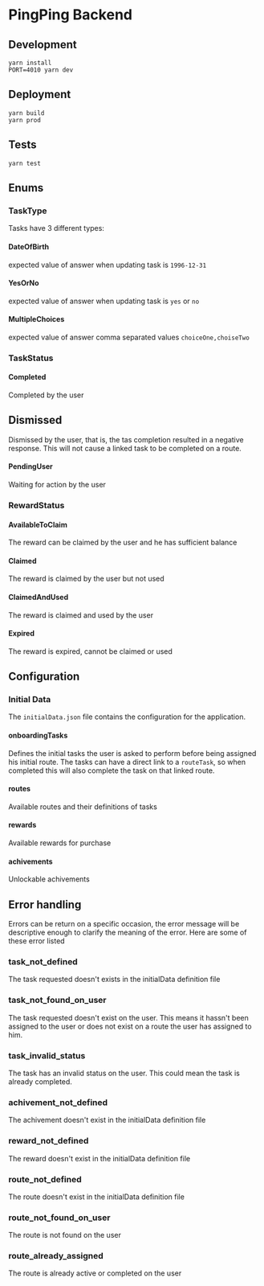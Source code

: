 # PingPing Backend

## Development
```
yarn install
PORT=4010 yarn dev
```

## Deployment
```
yarn build
yarn prod
```

## Tests
```
yarn test
```

## Enums
### TaskType
Tasks have 3 different types:
#### DateOfBirth
expected value of answer when updating task is `1996-12-31`

#### YesOrNo
expected value of answer when updating task is `yes` or `no`

#### MultipleChoices
expected value of answer comma separated values `choiceOne,choiseTwo`

### TaskStatus
#### Completed
Completed by the user

## Dismissed
Dismissed by the user, that is, the tas completion resulted in a negative response. This will not cause a linked task to be completed on a route.

#### PendingUser
Waiting for action by the user

### RewardStatus
#### AvailableToClaim
The reward can be claimed by the user and he has sufficient balance

#### Claimed
The reward is claimed by the user but not used

#### ClaimedAndUsed
The reward is claimed and used by the user

#### Expired
The reward is expired, cannot be claimed or used

## Configuration

### Initial Data
The `initialData.json` file contains the configuration for the application.

#### onboardingTasks
Defines the initial tasks the user is asked to perform before being assigned his initial route. The tasks can have a direct link to a `routeTask`, so when completed this will also complete the task on that linked route.

#### routes
Available routes and their definitions of tasks

#### rewards
Available rewards for purchase

#### achivements
Unlockable achivements

## Error handling
Errors can be return on a specific occasion, the error message will be descriptive enough to clarify the meaning of the error. Here are some of these error listed

### task_not_defined
The task requested doesn't exists in the initialData definition file

### task_not_found_on_user
The task requested doesn't  exist on the user. This means it hassn't been assigned to the user or does not exist on a route the user has assigned to him.

### task_invalid_status
The task has an invalid status on the user. This could mean the task is already completed.

### achivement_not_defined
The achivement doesn't exist in the initialData definition file

### reward_not_defined
The reward doesn't exist in the initialData definition file

### route_not_defined
The route doesn't exist in the initialData definition file

### route_not_found_on_user
The route is not found on the user

### route_already_assigned
The route is already active or completed on the user